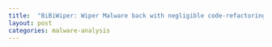 ```yaml
---
title:  "BiBiWiper: Wiper Malware back with negligible code-refactoring."
layout: post
categories: malware-analysis
---
```


